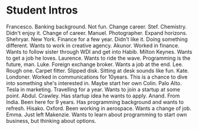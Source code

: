 # Student Intros

Francesco. Banking background. Not fun. Change career.
Stef. Chemistry. Didn't enjoy it. Change of career.
Manuel. Photographer. Expand horizons.
Shehryar. New York. Finance for a few year. Didn't like it. Doing something different. Wants to work in creative agency.
Akunor. Worked in finance. Wants to follow sister through WDI and get into 
Habib. Milton Keynes. Wants to get a job he loves.
Laurence. Wants to ride the wave. Programming is the future, man.
Luke. Foreign exchange broker. Wants a job at the end.
Lee. Rough one. Carpet fitter. Slipped disk. Sitting at desk sounds like fun.
Kate. Londoner. Worked in communications for 10years. This is a chance to dive into something she's interested in. Maybe start her own 
Colin. Palo Alto. Tesla in marketing. Travelling for a year. Wants to join a startup at some point.
Abdul. Crawley. Has startup idea he wants to apply.
Anand. From India. Been here for 9 years. Has programming background and wants to refresh.
Hisako. Oxford. Been working in aerospace. Wants a change of job.
Emma. Just left Makenzie. Wants to learn about programming to start own business, but thinking about options.

